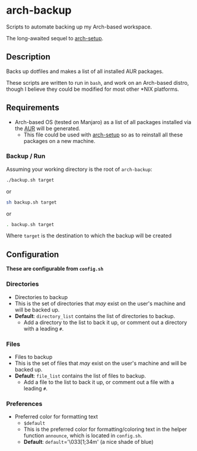 # arch-backup
Scripts to automate backing up my Arch-based workspace.

The long-awaited sequel to [arch-setup](https://github.com/bradendubois/arch-setup).

## Description

Backs up dotfiles and makes a list of all installed AUR packages.

These scripts are written to run in ``bash``, and work on an Arch-based distro, though I believe they could be modified for most other \*NIX platforms. 

## Requirements

- Arch-based OS (tested on Manjaro) as a list of all packages installed via the [AUR](https://aur.archlinux.org/) will be generated.
  - This file could be used with [arch-setup](https://github.com/bradendubois/arch-setup) so as to reinstall all these packages on a new machine.

### Backup / Run

Assuming your working directory is the root of ``arch-backup``:

```bash
./backup.sh target
```

or

```bash
sh backup.sh target
```

or

```bash
. backup.sh target
```

Where ``target`` is the destination to which the backup will be created

## Configuration

**These are configurable from ``config.sh``**

### Directories

- Directories to backup
- This is the set of directories that *may* exist on the user's machine and will be backed up. 
- **Default**: ``directory_list`` contains the list of directories to backup.
  - Add a directory to the list to back it up, or comment out a directory with a leading ``#``.

### Files

- Files to backup
- This is the set of files that *may* exist on the user's machine and will be backed up. 
- **Default**: ``file_list`` contains the list of files to backup.
  - Add a file to the list to back it up, or comment out a file with a leading ``#``.

### Preferences

- Preferred color for formatting text
  - ``$default``
  - This is the preferred color for formatting/coloring text in the helper function ``announce``, which is located in ``config.sh``.
  - **Default**: `default`='\033[1;34m' (a nice shade of blue)
